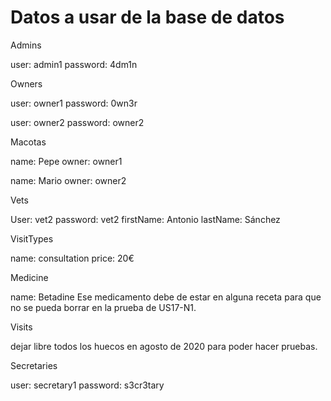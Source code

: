 ﻿# Datos a usar de la base de datos

Admins

user: admin1
password: 4dm1n



Owners

user: owner1
password: 0wn3r

user: owner2
password: owner2



Macotas

name: Pepe
owner: owner1

name: Mario
owner: owner2



Vets

User: vet2
password: vet2
firstName: Antonio
lastName: Sánchez



VisitTypes

name: consultation
price: 20€



Medicine

name: Betadine
Ese medicamento debe de estar en alguna receta para que no se pueda borrar en la prueba de US17-N1.



Visits

dejar libre todos los huecos en agosto de 2020 para poder hacer pruebas.



Secretaries

user: secretary1
password: s3cr3tary